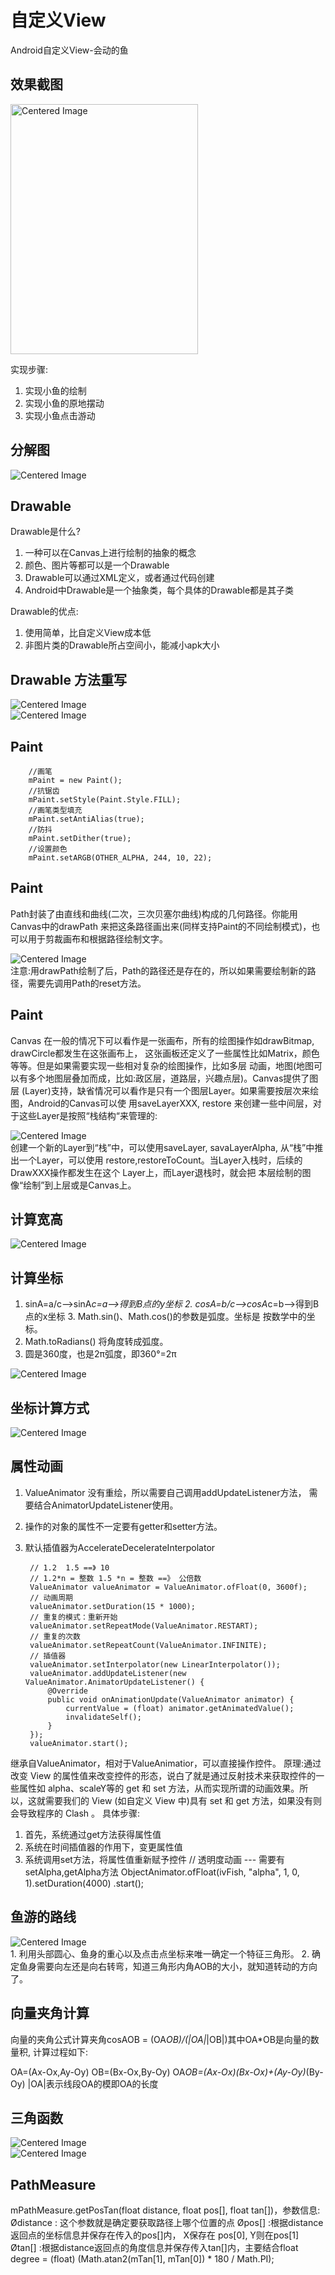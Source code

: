 # 自定义View
Android自定义View-会动的鱼 


## 效果截图 
<div class="container">
  <img src="images/finsh.gif" width="300" height="400" alt="Centered Image">
</div>


实现步骤:
1. 实现小鱼的绘制
2. 实现小鱼的原地摆动 
3. 实现小鱼点击游动

## 分解图
<div class="container">
  <img src="images/1.jpg" alt="Centered Image">
</div>

## Drawable
Drawable是什么?
1. 一种可以在Canvas上进行绘制的抽象的概念
2. 颜色、图片等都可以是一个Drawable
3. Drawable可以通过XML定义，或者通过代码创建
4. Android中Drawable是一个抽象类，每个具体的Drawable都是其子类

Drawable的优点:
1. 使用简单，比自定义View成本低
2. 非图片类的Drawable所占空间小，能减小apk大小

## Drawable 方法重写
<div class="container">
  <img src="images/2.jpg" alt="Centered Image">
</div>

<div class="container">
  <img src="images/3.jpg" alt="Centered Image">
</div>

## Paint
        //画笔
        mPaint = new Paint();
        //抗锯齿
        mPaint.setStyle(Paint.Style.FILL);
        //画笔类型填充
        mPaint.setAntiAlias(true);
        //防抖
        mPaint.setDither(true);
        //设置颜色
        mPaint.setARGB(OTHER_ALPHA, 244, 10, 22);

## Paint
Path封装了由直线和曲线(二次，三次贝塞尔曲线)构成的几何路径。你能用Canvas中的drawPath 来把这条路径画出来(同样支持Paint的不同绘制模式)，也可以用于剪裁画布和根据路径绘制文字。
<div class="container">
  <img src="images/4.jpg" alt="Centered Image">
</div>
注意:用drawPath绘制了后，Path的路径还是存在的，所以如果需要绘制新的路径，需要先调用Path的reset方法。

## Paint
Canvas 在一般的情况下可以看作是一张画布，所有的绘图操作如drawBitmap, drawCircle都发生在这张画布上， 这张画板还定义了一些属性比如Matrix，颜色等等。但是如果需要实现一些相对复杂的绘图操作，比如多层 动画，地图(地图可以有多个地图层叠加而成，比如:政区层，道路层，兴趣点层)。Canvas提供了图层 (Layer)支持，缺省情况可以看作是只有一个图层Layer。如果需要按层次来绘图，Android的Canvas可以使 用saveLayerXXX, restore 来创建一些中间层，对于这些Layer是按照“栈结构“来管理的:
<div class="container">
  <img src="images/5.jpg" alt="Centered Image">
</div>
创建一个新的Layer到“栈”中，可以使用saveLayer, savaLayerAlpha, 从“栈”中推出一个Layer，可以使用 restore,restoreToCount。当Layer入栈时，后续的DrawXXX操作都发生在这个 Layer上，而Layer退栈时，就会把 本层绘制的图像“绘制”到上层或是Canvas上。

## 计算宽高
<div class="container">
  <img src="images/6.jpg" alt="Centered Image">
</div>

## 计算坐标
1. sinA=a/c-->sinA*c=a-->得到B点的y坐标 2. cosA=b/c-->cosA*c=b-->得到B点的x坐标 3. Math.sin()、Math.cos()的参数是弧度。坐标是
按数学中的坐标。
4. Math.toRadians() 将角度转成弧度。
5. 圆是360度，也是2π弧度，即360°=2π
<div class="container">
  <img src="images/7.jpg" alt="Centered Image">
</div>

## 坐标计算方式
<div class="container">
  <img src="images/8.jpg" alt="Centered Image">
</div>

## 属性动画
1. ValueAnimator 没有重绘，所以需要自己调用addUpdateListener方法， 需要结合AnimatorUpdateListener使用。
2. 操作的对象的属性不一定要有getter和setter方法。 
3. 默认插值器为AccelerateDecelerateInterpolator

        // 1.2  1.5 ==》 10
        // 1.2*n = 整数 1.5 *n = 整数 ==》 公倍数
        ValueAnimator valueAnimator = ValueAnimator.ofFloat(0, 3600f);
        // 动画周期
        valueAnimator.setDuration(15 * 1000);
        // 重复的模式：重新开始
        valueAnimator.setRepeatMode(ValueAnimator.RESTART);
        // 重复的次数
        valueAnimator.setRepeatCount(ValueAnimator.INFINITE);
        // 插值器
        valueAnimator.setInterpolator(new LinearInterpolator());
        valueAnimator.addUpdateListener(new ValueAnimator.AnimatorUpdateListener() {
            @Override
            public void onAnimationUpdate(ValueAnimator animator) {
                currentValue = (float) animator.getAnimatedValue();
                invalidateSelf();
            }
        });
        valueAnimator.start();

继承自ValueAnimator，相对于ValueAnimatior，可以直接操作控件。
原理:通过改变 View 的属性值来改变控件的形态，说白了就是通过反射技术来获取控件的一些属性如 alpha、scaleY等的 get 和 set 方法，从而实现所谓的动画效果。所以，这就需要我们的 View (如自定义 View 中)具有 set 和 get 方法，如果没有则会导致程序的 Clash 。
具体步骤:
1. 首先，系统通过get方法获得属性值
2. 系统在时间插值器的作用下，变更属性值 
3. 系统调用set方法，将属性值重新赋予控件
// 透明度动画 --- 需要有setAlpha,getAlpha方法 ObjectAnimator.ofFloat(ivFish, "alpha", 1, 0, 1).setDuration(4000) .start();

## 鱼游的路线
<div class="container">
  <img src="images/9.jpg" alt="Centered Image">
</div>
1. 利用头部圆心、鱼身的重心以及点击点坐标来唯一确定一个特征三角形。
2. 确定鱼身需要向左还是向右转弯，知道三角形内角AOB的大小，就知道转动的方向了。

## 向量夹角计算
向量的夹角公式计算夹角cosAOB = (OA*OB)/(|OA|*|OB|)其中OA*OB是向量的数量积, 计算过程如下:

OA=(Ax-Ox,Ay-Oy)
OB=(Bx-Ox,By-Oy) 
OA*OB=(Ax-Ox)(Bx-Ox)+(Ay-Oy)*(By-Oy) 
|OA|表示线段OA的模即OA的长度


## 三角函数
<div class="container">
  <img src="images/10.jpg" alt="Centered Image">
</div>

<div class="container">
  <img src="images/11.jpg" alt="Centered Image">
</div>

## PathMeasure
mPathMeasure.getPosTan(float distance, float pos[], float tan[])，参数信息:
Ødistance : 这个参数就是确定要获取路径上哪个位置的点
Øpos[] :根据distance返回点的坐标信息并保存在传入的pos[]内， X保存在 pos[0], Y则在pos[1]
Øtan[] :根据distance返回点的角度信息并保存传入tan[]内，主要结合float degree = (float) (Math.atan2(mTan[1], mTan[0]) * 180 / Math.PI);